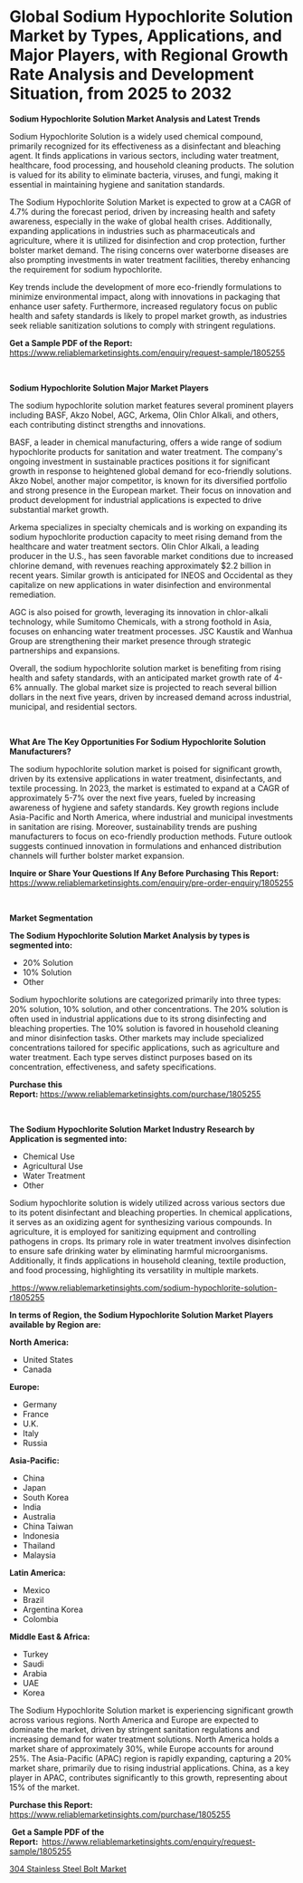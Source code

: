 <p><h1>Global Sodium Hypochlorite Solution Market by Types, Applications, and Major Players, with Regional Growth Rate Analysis and Development Situation, from 2025 to 2032</h1></p><p><strong>Sodium Hypochlorite Solution Market Analysis and Latest Trends</strong></p>
<p><p>Sodium Hypochlorite Solution is a widely used chemical compound, primarily recognized for its effectiveness as a disinfectant and bleaching agent. It finds applications in various sectors, including water treatment, healthcare, food processing, and household cleaning products. The solution is valued for its ability to eliminate bacteria, viruses, and fungi, making it essential in maintaining hygiene and sanitation standards.</p><p>The Sodium Hypochlorite Solution Market is expected to grow at a CAGR of 4.7% during the forecast period, driven by increasing health and safety awareness, especially in the wake of global health crises. Additionally, expanding applications in industries such as pharmaceuticals and agriculture, where it is utilized for disinfection and crop protection, further bolster market demand. The rising concerns over waterborne diseases are also prompting investments in water treatment facilities, thereby enhancing the requirement for sodium hypochlorite.</p><p>Key trends include the development of more eco-friendly formulations to minimize environmental impact, along with innovations in packaging that enhance user safety. Furthermore, increased regulatory focus on public health and safety standards is likely to propel market growth, as industries seek reliable sanitization solutions to comply with stringent regulations.</p></p>
<p><strong>Get a Sample PDF of the Report:&nbsp;</strong> <a href="https://www.reliablemarketinsights.com/enquiry/request-sample/1805255?utm_campaign=2669&utm_medium=2&utm_source=Github&utm_content=ia&utm_term=01042025&utm_id=sodium-hypochlorite-solution">https://www.reliablemarketinsights.com/enquiry/request-sample/1805255</a></p>
<p>&nbsp;</p>
<p><strong>Sodium Hypochlorite Solution Major Market Players</strong></p>
<p><p>The sodium hypochlorite solution market features several prominent players including BASF, Akzo Nobel, AGC, Arkema, Olin Chlor Alkali, and others, each contributing distinct strengths and innovations.</p><p>BASF, a leader in chemical manufacturing, offers a wide range of sodium hypochlorite products for sanitation and water treatment. The company's ongoing investment in sustainable practices positions it for significant growth in response to heightened global demand for eco-friendly solutions. Akzo Nobel, another major competitor, is known for its diversified portfolio and strong presence in the European market. Their focus on innovation and product development for industrial applications is expected to drive substantial market growth.</p><p>Arkema specializes in specialty chemicals and is working on expanding its sodium hypochlorite production capacity to meet rising demand from the healthcare and water treatment sectors. Olin Chlor Alkali, a leading producer in the U.S., has seen favorable market conditions due to increased chlorine demand, with revenues reaching approximately $2.2 billion in recent years. Similar growth is anticipated for INEOS and Occidental as they capitalize on new applications in water disinfection and environmental remediation.</p><p>AGC is also poised for growth, leveraging its innovation in chlor-alkali technology, while Sumitomo Chemicals, with a strong foothold in Asia, focuses on enhancing water treatment processes. JSC Kaustik and Wanhua Group are strengthening their market presence through strategic partnerships and expansions.</p><p>Overall, the sodium hypochlorite solution market is benefiting from rising health and safety standards, with an anticipated market growth rate of 4-6% annually. The global market size is projected to reach several billion dollars in the next five years, driven by increased demand across industrial, municipal, and residential sectors.</p></p>
<p>&nbsp;</p>
<p><strong>What Are The Key Opportunities For Sodium Hypochlorite Solution Manufacturers?</strong></p>
<p><p>The sodium hypochlorite solution market is poised for significant growth, driven by its extensive applications in water treatment, disinfectants, and textile processing. In 2023, the market is estimated to expand at a CAGR of approximately 5-7% over the next five years, fueled by increasing awareness of hygiene and safety standards. Key growth regions include Asia-Pacific and North America, where industrial and municipal investments in sanitation are rising. Moreover, sustainability trends are pushing manufacturers to focus on eco-friendly production methods. Future outlook suggests continued innovation in formulations and enhanced distribution channels will further bolster market expansion.</p></p>
<p><strong>Inquire or Share Your Questions If Any Before Purchasing This Report:</strong> <a href="https://www.reliablemarketinsights.com/enquiry/pre-order-enquiry/1805255?utm_campaign=2669&utm_medium=2&utm_source=Github&utm_content=ia&utm_term=01042025&utm_id=sodium-hypochlorite-solution">https://www.reliablemarketinsights.com/enquiry/pre-order-enquiry/1805255</a></p>
<p>&nbsp;</p>
<p><strong>Market Segmentation</strong></p>
<p><strong>The Sodium Hypochlorite Solution Market Analysis by types is segmented into:</strong></p>
<p><ul><li>20% Solution</li><li>10% Solution</li><li>Other</li></ul></p>
<p><p>Sodium hypochlorite solutions are categorized primarily into three types: 20% solution, 10% solution, and other concentrations. The 20% solution is often used in industrial applications due to its strong disinfecting and bleaching properties. The 10% solution is favored in household cleaning and minor disinfection tasks. Other markets may include specialized concentrations tailored for specific applications, such as agriculture and water treatment. Each type serves distinct purposes based on its concentration, effectiveness, and safety specifications.</p></p>
<p><strong>Purchase this Report:&nbsp;</strong><a href="https://www.reliablemarketinsights.com/purchase/1805255?utm_campaign=2669&utm_medium=2&utm_source=Github&utm_content=ia&utm_term=01042025&utm_id=sodium-hypochlorite-solution">https://www.reliablemarketinsights.com/purchase/1805255</a></p>
<p>&nbsp;</p>
<p><strong>The Sodium Hypochlorite Solution Market Industry Research by Application is segmented into:</strong></p>
<p><ul><li>Chemical Use</li><li>Agricultural Use</li><li>Water Treatment</li><li>Other</li></ul></p>
<p><p>Sodium hypochlorite solution is widely utilized across various sectors due to its potent disinfectant and bleaching properties. In chemical applications, it serves as an oxidizing agent for synthesizing various compounds. In agriculture, it is employed for sanitizing equipment and controlling pathogens in crops. Its primary role in water treatment involves disinfection to ensure safe drinking water by eliminating harmful microorganisms. Additionally, it finds applications in household cleaning, textile production, and food processing, highlighting its versatility in multiple markets.</p></p>
<p><a href="https://www.reliablemarketinsights.com/sodium-hypochlorite-solution-r1805255?utm_campaign=2669&utm_medium=2&utm_source=Github&utm_content=ia&utm_term=01042025&utm_id=sodium-hypochlorite-solution">&nbsp;https://www.reliablemarketinsights.com/sodium-hypochlorite-solution-r1805255</a></p>
<p><strong>In terms of Region, the Sodium Hypochlorite Solution Market Players available by Region are:</strong></p>
<p>
    <p> <strong> North America: </strong>
        <ul>
            <li>United States</li>
            <li>Canada</li>
        </ul>
        </p> 
    <p> <strong> Europe: </strong>
        <ul>
            <li>Germany</li>
            <li>France</li>
            <li>U.K.</li>
            <li>Italy</li>
            <li>Russia</li>
        </ul>
        </p> 
    <p> <strong> Asia-Pacific: </strong>
        <ul>
            <li>China</li>
            <li>Japan</li>
            <li>South Korea</li>
            <li>India</li>
            <li>Australia</li>
            <li>China Taiwan</li>
            <li>Indonesia</li>
            <li>Thailand</li>
            <li>Malaysia</li>
        </ul>
        </p> 
    <p> <strong> Latin America: </strong>
        <ul>
            <li>Mexico</li>
            <li>Brazil</li>
            <li>Argentina Korea</li>
            <li>Colombia</li>
        </ul>
        </p> 
    <p> <strong> Middle East & Africa: </strong>
        <ul>
            <li>Turkey</li>
            <li>Saudi</li>
            <li>Arabia</li>
            <li>UAE</li>
            <li>Korea</li>
        </ul>
    </p>
    </p>
<p><p>The Sodium Hypochlorite Solution market is experiencing significant growth across various regions. North America and Europe are expected to dominate the market, driven by stringent sanitation regulations and increasing demand for water treatment solutions. North America holds a market share of approximately 30%, while Europe accounts for around 25%. The Asia-Pacific (APAC) region is rapidly expanding, capturing a 20% market share, primarily due to rising industrial applications. China, as a key player in APAC, contributes significantly to this growth, representing about 15% of the market.</p></p>
<p><strong>Purchase this Report: </strong><a href="https://www.reliablemarketinsights.com/purchase/1805255?utm_campaign=2669&utm_medium=2&utm_source=Github&utm_content=ia&utm_term=01042025&utm_id=sodium-hypochlorite-solution">https://www.reliablemarketinsights.com/purchase/1805255</a></p>
<p>&nbsp;<strong>Get a Sample PDF of the Report:&nbsp;&nbsp;</strong><a href="https://www.reliablemarketinsights.com/enquiry/request-sample/1805255?utm_campaign=2669&utm_medium=2&utm_source=Github&utm_content=ia&utm_term=01042025&utm_id=sodium-hypochlorite-solution">https://www.reliablemarketinsights.com/enquiry/request-sample/1805255</a></p>
<p><strong></strong></p>
<p><p><a href="https://github.com/qetelosooya/Market-Research-Report-List-1/blob/main/304-stainless-steel-bolt-market.md?utm_campaign=2669&utm_medium=2&utm_source=Github&utm_content=ia&utm_term=01042025&utm_id=sodium-hypochlorite-solution">304 Stainless Steel Bolt Market</a></p></p>